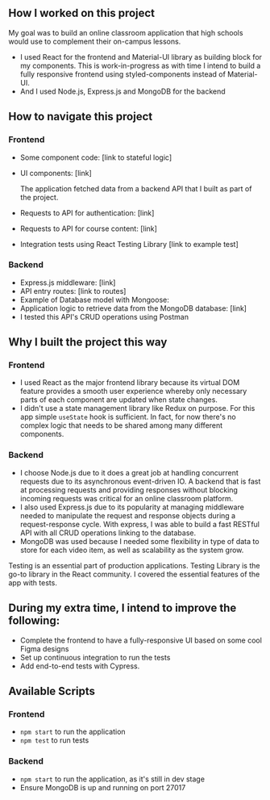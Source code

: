 ## How I worked on this project

My goal was to build an online classroom application that high schools would use to complement their on-campus lessons.

- I used React for the frontend and Material-UI library as building block for my components. This is work-in-progress as with time I intend to build a fully responsive frontend using styled-components instead of Material-UI.
- And I used Node.js, Express.js and MongoDB for the backend

## How to navigate this project

### Frontend

- Some component code: [link to stateful logic]
- UI components: [link]

  The application fetched data from a backend API that I built as part of the project.

- Requests to API for authentication: [link]
- Requests to API for course content: [link]

- Integration tests using React Testing Library [link to example test]

### Backend

- Express.js middleware: [link]
- API entry routes: [link to routes]
- Example of Database model with Mongoose:
- Application logic to retrieve data from the MongoDB database: [link]
- I tested this API's CRUD operations using Postman

## Why I built the project this way

### Frontend

- I used React as the major frontend library because its virtual DOM feature provides a smooth user experience whereby only necessary parts of each component are updated when state changes.
- I didn't use a state management library like Redux on purpose. For this app simple `useState` hook is sufficient. In fact, for now there's no complex logic that needs to be shared among many different components.

### Backend

- I choose Node.js due to it does a great job at handling concurrent requests due to its asynchronous event-driven IO. A backend that is fast at processing requests and providing responses without blocking incoming requests was critical for an online classroom platform.
- I also used Express.js due to its popularity at managing middleware needed to manipulate the request and response objects during a request-response cycle. With express, I was able to build a fast RESTful API with all CRUD operations linking to the database.
- MongoDB was used because I needed some flexibility in type of data to store for each video item, as well as scalability as the system grow.

Testing is an essential part of production applications. Testing Library is the go-to library in the React community. I covered the essential features of the app with tests.

## During my extra time, I intend to improve the following:

- Complete the frontend to have a fully-responsive UI based on some cool Figma designs
- Set up continuous integration to run the tests
- Add end-to-end tests with Cypress.

## Available Scripts

### Frontend

- `npm start` to run the application
- `npm test` to run tests

### Backend

- `npm start` to run the application, as it's still in dev stage
- Ensure MongoDB is up and running on port 27017
